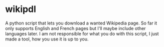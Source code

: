 # wikipdl
A python script that lets you download a wanted Wikipedia page.
So far it only supports English and French pages but I'll maybe include other languages later.
I am not responsible for what you do with this script, I just made a tool, how you use it is up to you.
